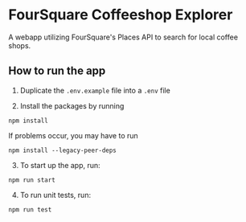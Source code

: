 # FourSquare Coffeeshop Explorer
A webapp utilizing FourSquare's Places API to search for local coffee shops.

## How to run the app
1. Duplicate the `.env.example` file into a `.env` file

2. Install the packages by running
```
npm install
```
If problems occur, you may have to run
```
npm install --legacy-peer-deps
```
3. To start up the app, run:
```
npm run start
```
4. To run unit tests, run:
```
npm run test
```